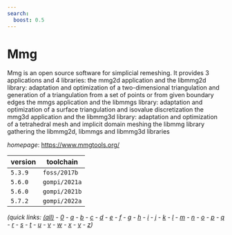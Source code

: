 ```yaml
---
search:
  boost: 0.5
---
```

# Mmg

Mmg is an open source software for simplicial remeshing. It provides 3 applications and 4 libraries:     the mmg2d application and the libmmg2d library: adaptation and optimization of a two-dimensional triangulation         and generation of a triangulation from a set of points or from given boundary edges     the mmgs application and the libmmgs library: adaptation and optimization of a surface triangulation         and isovalue discretization     the mmg3d application and the libmmg3d library: adaptation and optimization of a tetrahedral mesh         and implicit domain meshing     the libmmg library gathering the libmmg2d, libmmgs and libmmg3d libraries

*homepage*: <https://www.mmgtools.org/>

version | toolchain
--------|----------
``5.3.9`` | ``foss/2017b``
``5.6.0`` | ``gompi/2021a``
``5.6.0`` | ``gompi/2021b``
``5.7.2`` | ``gompi/2022a``


*(quick links: [(all)](../index.md) - [0](../0/index.md) - [a](../a/index.md) - [b](../b/index.md) - [c](../c/index.md) - [d](../d/index.md) - [e](../e/index.md) - [f](../f/index.md) - [g](../g/index.md) - [h](../h/index.md) - [i](../i/index.md) - [j](../j/index.md) - [k](../k/index.md) - [l](../l/index.md) - [m](../m/index.md) - [n](../n/index.md) - [o](../o/index.md) - [p](../p/index.md) - [q](../q/index.md) - [r](../r/index.md) - [s](../s/index.md) - [t](../t/index.md) - [u](../u/index.md) - [v](../v/index.md) - [w](../w/index.md) - [x](../x/index.md) - [y](../y/index.md) - [z](../z/index.md))*


